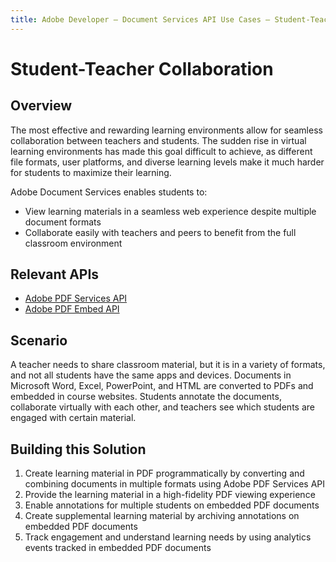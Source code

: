 ```yaml
---
title: Adobe Developer — Document Services API Use Cases — Student-Teacher Collaboration
---
```


# Student-Teacher Collaboration

## Overview

The most effective and rewarding learning environments allow for seamless collaboration between teachers and students. The sudden rise in virtual learning environments has made this goal difficult to achieve, as different file formats, user platforms, and diverse learning levels make it much harder for students to maximize their learning.

Adobe Document Services enables students to:

* View learning materials in a seamless web experience despite multiple document formats
* Collaborate easily with teachers and peers to benefit from the full classroom environment

## Relevant APIs

* [Adobe PDF Services API](/src/pages/pdf-services.md)
* [Adobe PDF Embed API](/src/pages/pdf-embed.md)

## Scenario

A teacher needs to share classroom material, but it is in a variety of formats, and not all students have the same apps and devices. Documents in Microsoft Word, Excel, PowerPoint, and HTML are converted to PDFs and embedded in course websites. Students annotate the documents, collaborate virtually with each other, and teachers see which students are engaged with certain material.

## Building this Solution

1. Create learning material in PDF programmatically by converting and combining documents in multiple formats using Adobe PDF Services API
2. Provide the learning material in a high-fidelity PDF viewing experience
3. Enable annotations for multiple students on embedded PDF documents
4. Create supplemental learning material by archiving annotations on embedded PDF documents
5. Track engagement and understand learning needs by using analytics events tracked in embedded PDF documents
